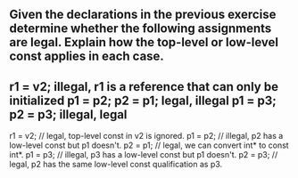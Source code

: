 Given the declarations in the previous exercise determine whether the following assignments are legal. Explain how the top-level or low-level const applies in each case.
---
r1 = v2;                illegal, r1 is a reference that can only be initialized
p1 = p2;    p2 = p1;    legal, illegal
p1 = p3;    p2 = p3;    illegal, legal
---
r1 = v2; // legal, top-level const in v2 is ignored.
p1 = p2; // illegal, p2 has a low-level const but p1 doesn't.
p2 = p1; // legal, we can convert int* to const int*.
p1 = p3; // illegal, p3 has a low-level const but p1 doesn't.
p2 = p3; // legal, p2 has the same low-level const qualification as p3.
